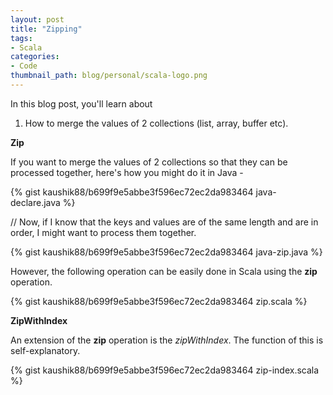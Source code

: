 ```yaml
---
layout: post
title: "Zipping"
tags:
- Scala
categories:
- Code
thumbnail_path: blog/personal/scala-logo.png
---
```


In this blog post, you'll learn about 

1. How to merge the values of 2 collections (list, array, buffer etc).

**Zip**

If you want to merge the values of 2 collections so that they can be processed together, here's how you might do it in Java - 

{% gist kaushik88/b699f9e5abbe3f596ec72ec2da983464 java-declare.java %}

// Now, if I know that the keys and values are of the same length and are in order, I might want to process them together.

{% gist kaushik88/b699f9e5abbe3f596ec72ec2da983464 java-zip.java %}

However, the following operation can be easily done in Scala using the **zip** operation.

{% gist kaushik88/b699f9e5abbe3f596ec72ec2da983464 zip.scala %}

**ZipWithIndex**

An extension of the **zip** operation is the *zipWithIndex*. The function of this is self-explanatory.

{% gist kaushik88/b699f9e5abbe3f596ec72ec2da983464 zip-index.scala %}

